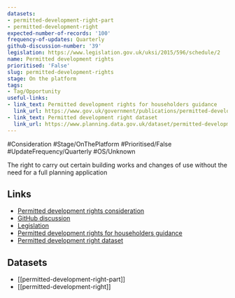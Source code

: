 ```yaml
---
datasets:
- permitted-development-right-part
- permitted-development-right
expected-number-of-records: '100'
frequency-of-updates: Quarterly
github-discussion-number: '39'
legislation: https://www.legislation.gov.uk/uksi/2015/596/schedule/2
name: Permitted development rights
prioritised: 'False'
slug: permitted-development-rights
stage: On the platform
tags:
- Tag/Opportunity
useful-links:
- link_text: Permitted development rights for householders guidance
  link_url: https://www.gov.uk/government/publications/permitted-development-rights-for-householders-technical-guidance
- link_text: Permitted development right dataset
  link_url: https://www.planning.data.gov.uk/dataset/permitted-development-right
---
```


#Consideration #Stage/OnThePlatform #Prioritised/False #UpdateFrequency/Quarterly #OS/Unknown

The right to carry out certain building works and changes of use without the need for a full planning application

## Links

* [Permitted development rights consideration](https://design.planning.data.gov.uk/planning-consideration/permitted-development-rights)
* [GitHub discussion](https://github.com/digital-land/data-standards-backlog/discussions/39)
* [Legislation](https://www.legislation.gov.uk/uksi/2015/596/schedule/2)
* [Permitted development rights for householders guidance](https://www.gov.uk/government/publications/permitted-development-rights-for-householders-technical-guidance)
* [Permitted development right dataset](https://www.planning.data.gov.uk/dataset/permitted-development-right)

## Datasets

* [[permitted-development-right-part]]
* [[permitted-development-right]]